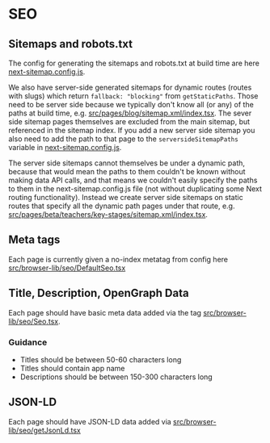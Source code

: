 # SEO

## Sitemaps and robots.txt

The config for generating the sitemaps and robots.txt at build time are here [next-sitemap.config.js](../next-sitemap.config.js).

We also have server-side generated sitemaps for dynamic routes (routes with slugs) which return `fallback: "blocking"` from `getStaticPaths`. Those need to be server side because we typically don't know all (or any) of the paths at build time, e.g. [src/pages/blog/sitemap.xml/index.tsx](../src/pages/blog/sitemap.xml/index.tsx). The sever side sitemap pages themselves are excluded from the main sitemap, but referenced in the sitemap index. If you add a new server side sitemap you also need to add the path to that page to the `serversideSitemapPaths` variable in [next-sitemap.config.js](../next-sitemap.config.js).

The server side sitemaps cannot themselves be under a dynamic path, because that would mean the paths to them
couldn't be known without making data API calls, and that means we couldn't easily specify the paths to them
in the next-sitemap.config.js file (not without duplicating some Next routing functionality). Instead we create server side sitemaps on static routes that specify all the dynamic path pages under that route, e.g. [src/pages/beta/teachers/key-stages/sitemap.xml/index.tsx](../src/pages/beta/teachers/key-stages/sitemap.xml/index.tsx).

## Meta tags

Each page is currently given a no-index metatag from config here [src/browser-lib/seo/DefaultSeo.tsx](../src/browser-lib/seo/DefaultSeo.tsx)

## Title, Description, OpenGraph Data

Each page should have basic meta data added via the <SEO> tag [src/browser-lib/seo/Seo.tsx](../src/browser-lib/seo/Seo.tsx).

### Guidance

- Titles should be between 50-60 characters long
- Titles should contain app name
- Descriptions should be between 150-300 characters long

## JSON-LD

Each page should have JSON-LD data added via [src/browser-lib/seo/getJsonLd.tsx](../src/browser-lib/seo/getJsonLd.tsx)

